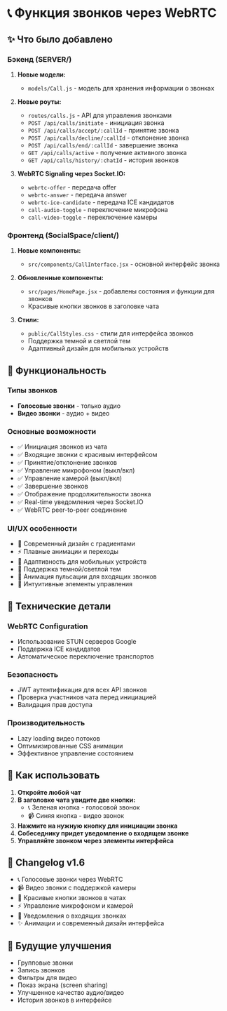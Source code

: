 # 📞 Функция звонков через WebRTC

## ✨ Что было добавлено

### Бэкенд (SERVER/)

1. **Новые модели:**
   - `models/Call.js` - модель для хранения информации о звонках

2. **Новые роуты:**
   - `routes/calls.js` - API для управления звонками
   - `POST /api/calls/initiate` - инициация звонка
   - `POST /api/calls/accept/:callId` - принятие звонка
   - `POST /api/calls/decline/:callId` - отклонение звонка
   - `POST /api/calls/end/:callId` - завершение звонка
   - `GET /api/calls/active` - получение активного звонка
   - `GET /api/calls/history/:chatId` - история звонков

3. **WebRTC Signaling через Socket.IO:**
   - `webrtc-offer` - передача offer
   - `webrtc-answer` - передача answer
   - `webrtc-ice-candidate` - передача ICE кандидатов
   - `call-audio-toggle` - переключение микрофона
   - `call-video-toggle` - переключение камеры

### Фронтенд (SocialSpace/client/)

1. **Новые компоненты:**
   - `src/components/CallInterface.jsx` - основной интерфейс звонка

2. **Обновленные компоненты:**
   - `src/pages/HomePage.jsx` - добавлены состояния и функции для звонков
   - Красивые кнопки звонков в заголовке чата

3. **Стили:**
   - `public/CallStyles.css` - стили для интерфейса звонков
   - Поддержка темной и светлой тем
   - Адаптивный дизайн для мобильных устройств

## 🎯 Функциональность

### Типы звонков
- **Голосовые звонки** - только аудио
- **Видео звонки** - аудио + видео

### Основные возможности
- ✅ Инициация звонков из чата
- ✅ Входящие звонки с красивым интерфейсом
- ✅ Принятие/отклонение звонков
- ✅ Управление микрофоном (выкл/вкл)
- ✅ Управление камерой (выкл/вкл)
- ✅ Завершение звонков
- ✅ Отображение продолжительности звонка
- ✅ Real-time уведомления через Socket.IO
- ✅ WebRTC peer-to-peer соединение

### UI/UX особенности
- 🎨 Современный дизайн с градиентами
- ⚡ Плавные анимации и переходы
- 📱 Адаптивность для мобильных устройств
- 🌙 Поддержка темной/светлой тем
- 💫 Анимация пульсации для входящих звонков
- 🎯 Интуитивные элементы управления

## 🔧 Технические детали

### WebRTC Configuration
- Использование STUN серверов Google
- Поддержка ICE кандидатов
- Автоматическое переключение транспортов

### Безопасность
- JWT аутентификация для всех API звонков
- Проверка участников чата перед инициацией
- Валидация прав доступа

### Производительность
- Lazy loading видео потоков
- Оптимизированные CSS анимации
- Эффективное управление состоянием

## 📱 Как использовать

1. **Откройте любой чат**
2. **В заголовке чата увидите две кнопки:**
   - 📞 Зеленая кнопка - голосовой звонок
   - 📹 Синяя кнопка - видео звонок
3. **Нажмите на нужную кнопку для инициации звонка**
4. **Собеседнику придет уведомление о входящем звонке**
5. **Управляйте звонком через элементы интерфейса**

## 🎉 Changelog v1.6

- 📞 Голосовые звонки через WebRTC
- 📹 Видео звонки с поддержкой камеры
- 🎯 Красивые кнопки звонков в чатах
- ⚡ Управление микрофоном и камерой
- 🔔 Уведомления о входящих звонках
- ✨ Анимации и современный дизайн интерфейса

## 🔮 Будущие улучшения

- Групповые звонки
- Запись звонков
- Фильтры для видео
- Показ экрана (screen sharing)
- Улучшенное качество аудио/видео
- История звонков в интерфейсе